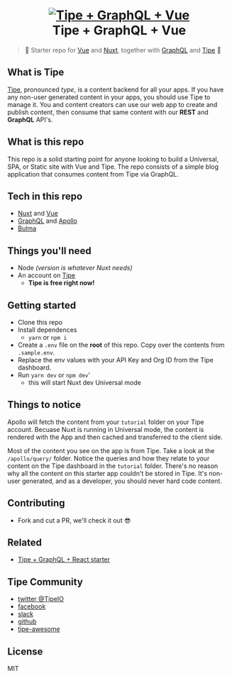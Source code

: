 <h1 align="center">
  <br>
  <a href="https://tipe.io?ref=github-starter"><img src="https://cdn.tipe.io/tipe/tgn.png?w=800" alt="Tipe + GraphQL + Vue"></a>
  <br>
  Tipe + GraphQL + Vue
  <br>
</h1>


> :tada: Starter repo for [Vue](https://vuejs.org/) and [Nuxt](https://nuxtjs.org/), together with [GraphQL](http://graphql.org/) and [Tipe](https://tipe.io?ref=github-starter) :100:

## What is Tipe
[Tipe](https://tipe.io?ref=github-starter), pronounced *type*, is a content backend for all your apps. If you have any non-user generated content in your apps, you should use Tipe to manage it. You and content creators can use our web app to create and publish content, then consume that same content with our **REST** and **GraphQL** API's. 

## What is this repo
This repo is a solid starting point for anyone looking to build a Universal, SPA, or Static site with Vue and Tipe. The repo consists of a simple blog application that consumes content from Tipe via GraphQL.

## Tech in this repo
* [Nuxt](https://nuxtjs.org/) and [Vue](https://vuejs.org/)
* [GraphQL](http://graphql.org/) and [Apollo](https://www.apollographql.com/client)
* [Bulma](https://bulma.io/)


## Things you'll need
* Node *(version is whatever Nuxt needs)*
* An account on [Tipe](https://tipe.io?ref=github-starter)
	* **Tipe is free right now!**

## Getting started
* Clone this repo
* Install dependences
	* `yarn` or `npm i`
* Create a `.env` file on the **root** of this repo. Copy over the contents from `.sample.env`.
* Replace the env values with your API Key and Org ID from the Tipe dashboard.
* Run `yarn dev` or `npm dev`'
	* this will start Nuxt dev Universal mode

## Things to notice
Apollo will fetch the content from your `tutorial` folder on your Tipe account. Becuase Nuxt is running in Universal mode, the content is rendered with the App and then cached and transferred to the client side.

Most of the content you see on the app is from Tipe. Take a look at the `/apollo/query/` folder. Notice the queries and how they relate to your content on the Tipe dashboard in the `tutorial` folder. There's no reason why all the content on this starter app couldn't be stored in Tipe. It's non-user generated, and as a developer, you should never hard code content.

## Contributing
* Fork and cut a PR, we'll check it out :sunglasses:

## Related
* [Tipe + GraphQL + React starter](https://github.com/tipeio/tipe-react-starter)

## Tipe Community
* [twitter @TipeIO](https://twitter.com/tipeio)
* [facebook](https://facebook.com/TipeCMS)
* [slack](https://join.slack.com/t/tipe-community/shared_invite/enQtMzE0NTAwMTMwNzM5LTk0ZWIyYWQ0YWY3ZGEwYWE2ZmVkNmRjMTMzMDU5YWI5ZjdkODcxNzNjMzU2NTU1NmM2M2MyN2QyYWJhNzc5NjE)
* [github](https://github.com/tipeio)
* [tipe-awesome](https://github.com/tipeio/awesome-tipe)

## License
MIT
